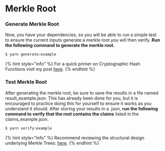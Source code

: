 # Merkle Root

### Generate Merkle Root

Now, you have your dependencies, so you will be able to run a simple test to ensure the current inputs generate a merkle root you will then verify. **Run the following command to generate the merkle root.**

```bash
$ yarn generate:example
```

{% hint style="info" %}
For a quick primer on Cryptographic Hash Functions visit my post [here](https://soliditywiz.medium.com/cryptographic-hash-function-beaa2408260).
{% endhint %}

### Test Merkle Root

After generating the merkle root, be sure to save the results in a file named result\_example.json. This has already been done for you, but it is encouraged to practice doing this for yourself to ensure it works as you understand it should. After storing your results in a .json, **run the following command to verify that the root contains the claims** listed in the claims\_example.json.

```bash
$ yarn verify:example
```

{% hint style="info" %}
Recommend reviewing the structural design underlying Merkle Trees: [here](https://soliditywiz.medium.com/merkle-hash-trees-explained-ea384f2af7e8).
{% endhint %}


